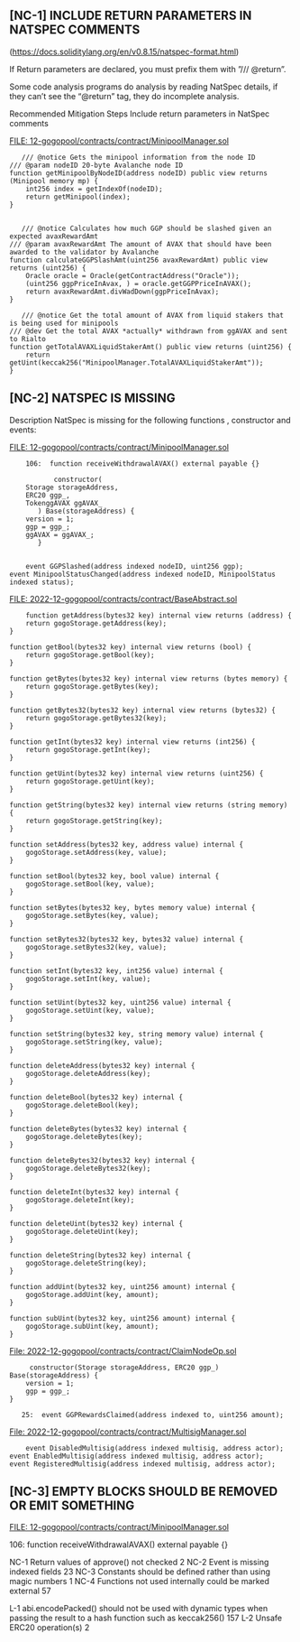## 

## [NC-1]  INCLUDE RETURN PARAMETERS IN NATSPEC COMMENTS

(https://docs.soliditylang.org/en/v0.8.15/natspec-format.html)

If Return parameters are declared, you must prefix them with ”/// @return”.

Some code analysis programs do analysis by reading NatSpec details, if they can’t see the “@return” tag, they do incomplete analysis.

Recommended Mitigation Steps
Include return parameters in NatSpec comments

[FILE: 12-gogopool/contracts/contract/MinipoolManager.sol](https://github.com/code-423n4/2022-12-gogopool/blob/main/contracts/contract/MinipoolManager.sol)

       /// @notice Gets the minipool information from the node ID
	/// @param nodeID 20-byte Avalanche node ID
	function getMinipoolByNodeID(address nodeID) public view returns (Minipool memory mp) {
		int256 index = getIndexOf(nodeID);
		return getMinipool(index);
	}


       /// @notice Calculates how much GGP should be slashed given an expected avaxRewardAmt
	/// @param avaxRewardAmt The amount of AVAX that should have been awarded to the validator by Avalanche
	function calculateGGPSlashAmt(uint256 avaxRewardAmt) public view returns (uint256) {
		Oracle oracle = Oracle(getContractAddress("Oracle"));
		(uint256 ggpPriceInAvax, ) = oracle.getGGPPriceInAVAX();
		return avaxRewardAmt.divWadDown(ggpPriceInAvax);
	}

       /// @notice Get the total amount of AVAX from liquid stakers that is being used for minipools
	/// @dev Get the total AVAX *actually* withdrawn from ggAVAX and sent to Rialto
	function getTotalAVAXLiquidStakerAmt() public view returns (uint256) {
		return getUint(keccak256("MinipoolManager.TotalAVAXLiquidStakerAmt"));
	}

##

## [NC-2]  NATSPEC IS MISSING

Description
NatSpec is missing for the following functions , constructor and events:

[FILE: 12-gogopool/contracts/contract/MinipoolManager.sol](https://github.com/code-423n4/2022-12-gogopool/blob/main/contracts/contract/MinipoolManager.sol)

        106:  function receiveWithdrawalAVAX() external payable {}   

               constructor(
		Storage storageAddress,
		ERC20 ggp_,
		TokenggAVAX ggAVAX_
	       ) Base(storageAddress) {
		version = 1;
		ggp = ggp_;
		ggAVAX = ggAVAX_;
	       }


        event GGPSlashed(address indexed nodeID, uint256 ggp);
	event MinipoolStatusChanged(address indexed nodeID, MinipoolStatus indexed status);


[FILE: 2022-12-gogopool/contracts/contract/BaseAbstract.sol](https://github.com/code-423n4/2022-12-gogopool/blob/main/contracts/contract/BaseAbstract.sol)


        function getAddress(bytes32 key) internal view returns (address) {
		return gogoStorage.getAddress(key);
	}

	function getBool(bytes32 key) internal view returns (bool) {
		return gogoStorage.getBool(key);
	}

	function getBytes(bytes32 key) internal view returns (bytes memory) {
		return gogoStorage.getBytes(key);
	}

	function getBytes32(bytes32 key) internal view returns (bytes32) {
		return gogoStorage.getBytes32(key);
	}

	function getInt(bytes32 key) internal view returns (int256) {
		return gogoStorage.getInt(key);
	}

	function getUint(bytes32 key) internal view returns (uint256) {
		return gogoStorage.getUint(key);
	}

	function getString(bytes32 key) internal view returns (string memory) {
		return gogoStorage.getString(key);
	}

	function setAddress(bytes32 key, address value) internal {
		gogoStorage.setAddress(key, value);
	}

	function setBool(bytes32 key, bool value) internal {
		gogoStorage.setBool(key, value);
	}

	function setBytes(bytes32 key, bytes memory value) internal {
		gogoStorage.setBytes(key, value);
	}

	function setBytes32(bytes32 key, bytes32 value) internal {
		gogoStorage.setBytes32(key, value);
	}

	function setInt(bytes32 key, int256 value) internal {
		gogoStorage.setInt(key, value);
	}

	function setUint(bytes32 key, uint256 value) internal {
		gogoStorage.setUint(key, value);
	}

	function setString(bytes32 key, string memory value) internal {
		gogoStorage.setString(key, value);
	}

	function deleteAddress(bytes32 key) internal {
		gogoStorage.deleteAddress(key);
	}

	function deleteBool(bytes32 key) internal {
		gogoStorage.deleteBool(key);
	}

	function deleteBytes(bytes32 key) internal {
		gogoStorage.deleteBytes(key);
	}

	function deleteBytes32(bytes32 key) internal {
		gogoStorage.deleteBytes32(key);
	}

	function deleteInt(bytes32 key) internal {
		gogoStorage.deleteInt(key);
	}

	function deleteUint(bytes32 key) internal {
		gogoStorage.deleteUint(key);
	}

	function deleteString(bytes32 key) internal {
		gogoStorage.deleteString(key);
	}

	function addUint(bytes32 key, uint256 amount) internal {
		gogoStorage.addUint(key, amount);
	}

	function subUint(bytes32 key, uint256 amount) internal {
		gogoStorage.subUint(key, amount);
	}

[File: 2022-12-gogopool/contracts/contract/ClaimNodeOp.sol](https://github.com/code-423n4/2022-12-gogopool/blob/main/contracts/contract/ClaimNodeOp.sol)         

         constructor(Storage storageAddress, ERC20 ggp_) Base(storageAddress) {
		version = 1;
		ggp = ggp_;
	}

       25:  event GGPRewardsClaimed(address indexed to, uint256 amount);

[File: 2022-12-gogopool/contracts/contract/MultisigManager.sol](https://github.com/code-423n4/2022-12-gogopool/blob/main/contracts/contract/MultisigManager.sol)

        event DisabledMultisig(address indexed multisig, address actor);
	event EnabledMultisig(address indexed multisig, address actor);
	event RegisteredMultisig(address indexed multisig, address actor);



##

## [NC-3]  EMPTY BLOCKS SHOULD BE REMOVED OR EMIT SOMETHING

[FILE: 12-gogopool/contracts/contract/MinipoolManager.sol](https://github.com/code-423n4/2022-12-gogopool/blob/main/contracts/contract/MinipoolManager.sol)

   106:  function receiveWithdrawalAVAX() external payable {}




NC-1	Return values of approve() not checked	2
NC-2	Event is missing indexed fields	23
NC-3	Constants should be defined rather than using magic numbers	1
NC-4	Functions not used internally could be marked external	57

L-1	abi.encodePacked() should not be used with dynamic types when passing the result to a hash function such as keccak256()	157
L-2	Unsafe ERC20 operation(s)	2